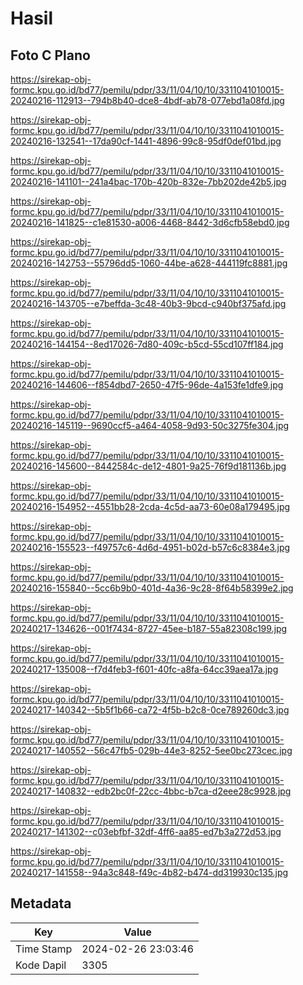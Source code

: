 # Hasil

## Foto C Plano

https://sirekap-obj-formc.kpu.go.id/bd77/pemilu/pdpr/33/11/04/10/10/3311041010015-20240216-112913--794b8b40-dce8-4bdf-ab78-077ebd1a08fd.jpg

https://sirekap-obj-formc.kpu.go.id/bd77/pemilu/pdpr/33/11/04/10/10/3311041010015-20240216-132541--17da90cf-1441-4896-99c8-95df0def01bd.jpg

https://sirekap-obj-formc.kpu.go.id/bd77/pemilu/pdpr/33/11/04/10/10/3311041010015-20240216-141101--241a4bac-170b-420b-832e-7bb202de42b5.jpg

https://sirekap-obj-formc.kpu.go.id/bd77/pemilu/pdpr/33/11/04/10/10/3311041010015-20240216-141825--c1e81530-a006-4468-8442-3d6cfb58ebd0.jpg

https://sirekap-obj-formc.kpu.go.id/bd77/pemilu/pdpr/33/11/04/10/10/3311041010015-20240216-142753--55796dd5-1060-44be-a628-444119fc8881.jpg

https://sirekap-obj-formc.kpu.go.id/bd77/pemilu/pdpr/33/11/04/10/10/3311041010015-20240216-143705--e7beffda-3c48-40b3-9bcd-c940bf375afd.jpg

https://sirekap-obj-formc.kpu.go.id/bd77/pemilu/pdpr/33/11/04/10/10/3311041010015-20240216-144154--8ed17026-7d80-409c-b5cd-55cd107ff184.jpg

https://sirekap-obj-formc.kpu.go.id/bd77/pemilu/pdpr/33/11/04/10/10/3311041010015-20240216-144606--f854dbd7-2650-47f5-96de-4a153fe1dfe9.jpg

https://sirekap-obj-formc.kpu.go.id/bd77/pemilu/pdpr/33/11/04/10/10/3311041010015-20240216-145119--9690ccf5-a464-4058-9d93-50c3275fe304.jpg

https://sirekap-obj-formc.kpu.go.id/bd77/pemilu/pdpr/33/11/04/10/10/3311041010015-20240216-145600--8442584c-de12-4801-9a25-76f9d181136b.jpg

https://sirekap-obj-formc.kpu.go.id/bd77/pemilu/pdpr/33/11/04/10/10/3311041010015-20240216-154952--4551bb28-2cda-4c5d-aa73-60e08a179495.jpg

https://sirekap-obj-formc.kpu.go.id/bd77/pemilu/pdpr/33/11/04/10/10/3311041010015-20240216-155523--f49757c6-4d6d-4951-b02d-b57c6c8384e3.jpg

https://sirekap-obj-formc.kpu.go.id/bd77/pemilu/pdpr/33/11/04/10/10/3311041010015-20240216-155840--5cc6b9b0-401d-4a36-9c28-8f64b58399e2.jpg

https://sirekap-obj-formc.kpu.go.id/bd77/pemilu/pdpr/33/11/04/10/10/3311041010015-20240217-134626--001f7434-8727-45ee-b187-55a82308c199.jpg

https://sirekap-obj-formc.kpu.go.id/bd77/pemilu/pdpr/33/11/04/10/10/3311041010015-20240217-135008--f7d4feb3-f601-40fc-a8fa-64cc39aea17a.jpg

https://sirekap-obj-formc.kpu.go.id/bd77/pemilu/pdpr/33/11/04/10/10/3311041010015-20240217-140342--5b5f1b66-ca72-4f5b-b2c8-0ce789260dc3.jpg

https://sirekap-obj-formc.kpu.go.id/bd77/pemilu/pdpr/33/11/04/10/10/3311041010015-20240217-140552--56c47fb5-029b-44e3-8252-5ee0bc273cec.jpg

https://sirekap-obj-formc.kpu.go.id/bd77/pemilu/pdpr/33/11/04/10/10/3311041010015-20240217-140832--edb2bc0f-22cc-4bbc-b7ca-d2eee28c9928.jpg

https://sirekap-obj-formc.kpu.go.id/bd77/pemilu/pdpr/33/11/04/10/10/3311041010015-20240217-141302--c03ebfbf-32df-4ff6-aa85-ed7b3a272d53.jpg

https://sirekap-obj-formc.kpu.go.id/bd77/pemilu/pdpr/33/11/04/10/10/3311041010015-20240217-141558--94a3c848-f49c-4b82-b474-dd319930c135.jpg


## Metadata

| Key        | Value               |
| ---------- | ------------------- |
| Time Stamp | 2024-02-26 23:03:46 |
| Kode Dapil | 3305                |



